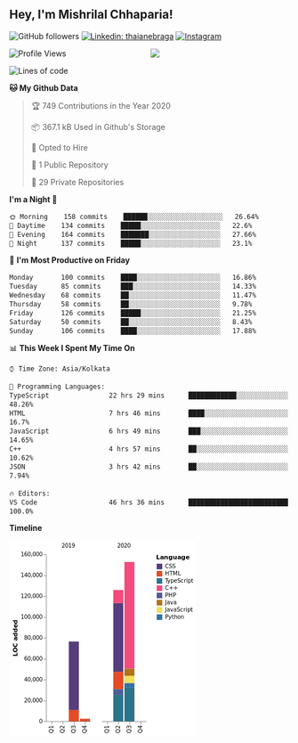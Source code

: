 <h2>Hey, I'm Mishrilal Chhaparia!</h2>

<!-- ![Mishrilal's github stats](https://github-readme-stats.vercel.app/api?username=mishrilal&theme=blue-green&show_icons=true&count_private=true) -->
![GitHub followers](https://img.shields.io/github/followers/mishrilal?color=181717&label=Follow%20%40mishrilal&logo=Github&style=for-the-badge)
[![Linkedin: thaianebraga](https://img.shields.io/badge/linkedin-%230077B5.svg?&style=for-the-badge&logo=linkedin&logoColor=white&link=https://www.linkedin.com/in/mishrilal-chhaparia-074969192/)](https://www.linkedin.com/in/mishrilal-chhaparia-074969192/)
[![Instagram](https://img.shields.io/badge/instagram-%23E4405F.svg?&style=for-the-badge&logo=instagram&logoColor=white&link=https://www.instagram.com/am_mishri/)](https://www.instagram.com/am_mishri/)


<img align='right' src="https://avatars1.githubusercontent.com/u/53535840?s=400&u=ccbf62c3091d7277d104d3666e4598207f27c197&v=4" width="250">

<!--START_SECTION:waka-->
![Profile Views](http://img.shields.io/badge/Profile%20Views-0-blue)

![Lines of code](https://img.shields.io/badge/From%20Hello%20World%20I%27ve%20Written-293243%20lines%20of%20code-blue)

**🐱 My Github Data** 

> 🏆 749 Contributions in the Year 2020
 > 
> 📦 367.1 kB Used in Github's Storage 
 > 
> 💼 Opted to Hire
 > 
> 📜 1 Public Repository 
 > 
> 🔑 29 Private Repositories 

**I'm a Night 🦉** 

```text
🌞 Morning    158 commits    ██████░░░░░░░░░░░░░░░░░░░   26.64% 
🌆 Daytime    134 commits    █████░░░░░░░░░░░░░░░░░░░░   22.6% 
🌃 Evening    164 commits    ███████░░░░░░░░░░░░░░░░░░   27.66% 
🌙 Night      137 commits    █████░░░░░░░░░░░░░░░░░░░░   23.1%

```
📅 **I'm Most Productive on Friday** 

```text
Monday       100 commits    ████░░░░░░░░░░░░░░░░░░░░░   16.86% 
Tuesday      85 commits     ███░░░░░░░░░░░░░░░░░░░░░░   14.33% 
Wednesday    68 commits     ██░░░░░░░░░░░░░░░░░░░░░░░   11.47% 
Thursday     58 commits     ██░░░░░░░░░░░░░░░░░░░░░░░   9.78% 
Friday       126 commits    █████░░░░░░░░░░░░░░░░░░░░   21.25% 
Saturday     50 commits     ██░░░░░░░░░░░░░░░░░░░░░░░   8.43% 
Sunday       106 commits    ████░░░░░░░░░░░░░░░░░░░░░   17.88%

```


📊 **This Week I Spent My Time On** 

```text
⌚︎ Time Zone: Asia/Kolkata

💬 Programming Languages: 
TypeScript               22 hrs 29 mins      ████████████░░░░░░░░░░░░░   48.26% 
HTML                     7 hrs 46 mins       ████░░░░░░░░░░░░░░░░░░░░░   16.7% 
JavaScript               6 hrs 49 mins       ███░░░░░░░░░░░░░░░░░░░░░░   14.65% 
C++                      4 hrs 57 mins       ██░░░░░░░░░░░░░░░░░░░░░░░   10.62% 
JSON                     3 hrs 42 mins       ██░░░░░░░░░░░░░░░░░░░░░░░   7.94%

🔥 Editors: 
VS Code                  46 hrs 36 mins      █████████████████████████   100.0%

```

**Timeline**

![Chart not found](https://github.com/mishrilal/mishrilal/blob/master/charts/bar_graph.png) 


<!--END_SECTION:waka-->
